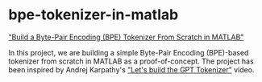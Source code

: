# bpe-tokenizer-in-matlab

["Build a Byte-Pair Encoding (BPE) Tokenizer From Scratch in MATLAB"](https://anilyesilkaya.github.io/bpe-tokenizer-in-matlab/)

In this project, we are building a simple Byte-Pair Encoding (BPE)-based tokenizer from scratch in MATLAB as a proof-of-concept. The project has been inspired by Andrej Karpathy's ["Let's build the GPT Tokenizer"](https://www.youtube.com/watch?v=zduSFxRajkE) video.